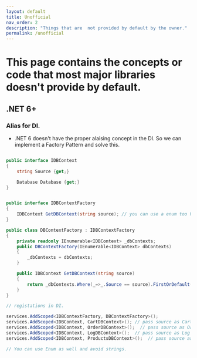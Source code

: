 ```yaml
---
layout: default
title: Unofficial
nav_order: 2
description: "Things that are  not provided by default by the owner."
permalink: /unofficial
---
```


# This page contains the concepts or code that most major libraries doesn't provide by default.


## .NET 6+

### Alias for DI.

- .NET 6 doesn't have the proper alaising concept in the DI. So we can implement a Factory Pattern and solve this. 

```csharp 

public interface IDBContext 
{
    string Source {get;}

    Database Database {get;}
}


public interface IDBContextFactory
{
    IDBContext GetDBContext(string source); // you can use a enum too here.
}

public class DBContextFactory : IDBContextFactory
{
    private readonly IEnumerable<IDBContext> _dbContexts;
    public DBContextFactory(IEnumerable<IDBContext> dbContexts)
    {
        _dbContexts = dbContexts;
    }

    public IDBContext GetDBContext(string source)
    {
        return _dbContexts.Where(_=>_.Source == source).FirstOrDefault();
    }
}

// registations in DI. 

services.AddScoped<IDBContextFactory, DBContextFactory>();
services.AddScoped<IDBContext, CartDBContext>(); // pass source as Cart and hard code that in the implementation
services.AddScoped<IDBContext, OrderDBContext>();  // pass source as Order and hard code that in the implementation
services.AddScoped<IDBContext, LogDBContext>();  // pass source as Log and hard code that in the implementation
services.AddScoped<IDBContext, ProductsDBContext>();  // pass source as Products and hard code that in the implementation

// You can use Enum as well and avoid strings. 
```